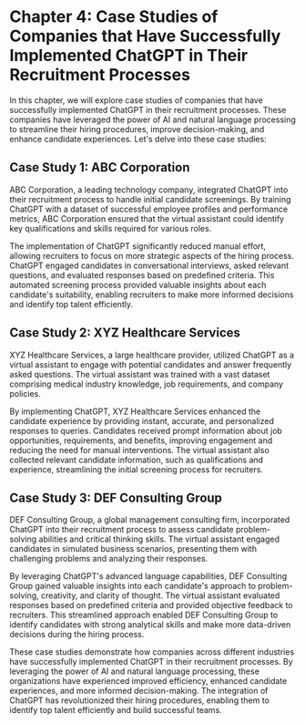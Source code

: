 Chapter 4: Case Studies of Companies that Have Successfully Implemented ChatGPT in Their Recruitment Processes
==============================================================================================================

In this chapter, we will explore case studies of companies that have successfully implemented ChatGPT in their recruitment processes. These companies have leveraged the power of AI and natural language processing to streamline their hiring procedures, improve decision-making, and enhance candidate experiences. Let's delve into these case studies:

Case Study 1: ABC Corporation
-----------------------------

ABC Corporation, a leading technology company, integrated ChatGPT into their recruitment process to handle initial candidate screenings. By training ChatGPT with a dataset of successful employee profiles and performance metrics, ABC Corporation ensured that the virtual assistant could identify key qualifications and skills required for various roles.

The implementation of ChatGPT significantly reduced manual effort, allowing recruiters to focus on more strategic aspects of the hiring process. ChatGPT engaged candidates in conversational interviews, asked relevant questions, and evaluated responses based on predefined criteria. This automated screening process provided valuable insights about each candidate's suitability, enabling recruiters to make more informed decisions and identify top talent efficiently.

Case Study 2: XYZ Healthcare Services
-------------------------------------

XYZ Healthcare Services, a large healthcare provider, utilized ChatGPT as a virtual assistant to engage with potential candidates and answer frequently asked questions. The virtual assistant was trained with a vast dataset comprising medical industry knowledge, job requirements, and company policies.

By implementing ChatGPT, XYZ Healthcare Services enhanced the candidate experience by providing instant, accurate, and personalized responses to queries. Candidates received prompt information about job opportunities, requirements, and benefits, improving engagement and reducing the need for manual interventions. The virtual assistant also collected relevant candidate information, such as qualifications and experience, streamlining the initial screening process for recruiters.

Case Study 3: DEF Consulting Group
----------------------------------

DEF Consulting Group, a global management consulting firm, incorporated ChatGPT into their recruitment process to assess candidate problem-solving abilities and critical thinking skills. The virtual assistant engaged candidates in simulated business scenarios, presenting them with challenging problems and analyzing their responses.

By leveraging ChatGPT's advanced language capabilities, DEF Consulting Group gained valuable insights into each candidate's approach to problem-solving, creativity, and clarity of thought. The virtual assistant evaluated responses based on predefined criteria and provided objective feedback to recruiters. This streamlined approach enabled DEF Consulting Group to identify candidates with strong analytical skills and make more data-driven decisions during the hiring process.

These case studies demonstrate how companies across different industries have successfully implemented ChatGPT in their recruitment processes. By leveraging the power of AI and natural language processing, these organizations have experienced improved efficiency, enhanced candidate experiences, and more informed decision-making. The integration of ChatGPT has revolutionized their hiring procedures, enabling them to identify top talent efficiently and build successful teams.
